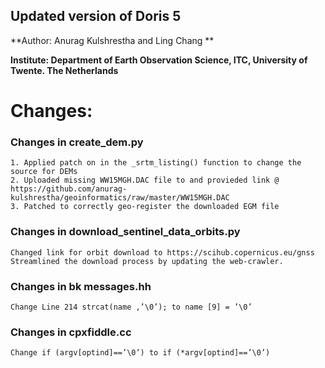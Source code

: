 ## Updated version of Doris 5

**Author: Anurag Kulshrestha and Ling Chang **

**Institute: Department of Earth Observation Science, ITC, University of Twente. The Netherlands**

# Changes:
### Changes in create_dem.py
    1. Applied patch on in the _srtm_listing() function to change the source for DEMs
    2. Uploaded missing WW15MGH.DAC file to and provieded link @ https://github.com/anurag-kulshrestha/geoinformatics/raw/master/WW15MGH.DAC
    3. Patched to correctly geo-register the downloaded EGM file

### Changes in download_sentinel_data_orbits.py
    Changed link for orbit download to https://scihub.copernicus.eu/gnss
    Streamlined the download process by updating the web-crawler.

### Changes in bk messages.hh
    Change Line 214 strcat(name ,’\0’); to name [9] = ’\0’
### Changes in cpxfiddle.cc
    Change if (argv[optind]==’\0’) to if (*argv[optind]==’\0’)
